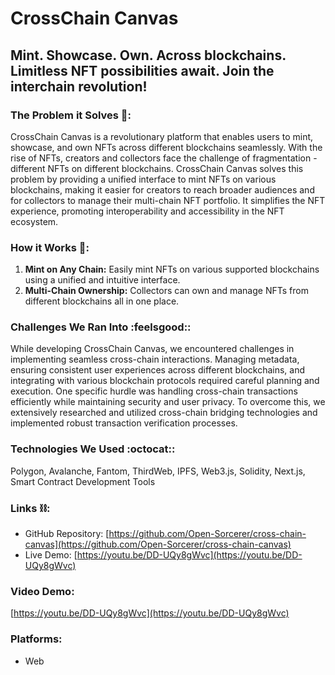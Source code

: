 # CrossChain Canvas

## Mint. Showcase. Own. Across blockchains. Limitless NFT possibilities await. Join the interchain revolution!

### The Problem it Solves 🚀:
CrossChain Canvas is a revolutionary platform that enables users to mint, showcase, and own NFTs across different blockchains seamlessly. With the rise of NFTs, creators and collectors face the challenge of fragmentation - different NFTs on different blockchains. CrossChain Canvas solves this problem by providing a unified interface to mint NFTs on various blockchains, making it easier for creators to reach broader audiences and for collectors to manage their multi-chain NFT portfolio. It simplifies the NFT experience, promoting interoperability and accessibility in the NFT ecosystem.

### How it Works 🎯:
1. **Mint on Any Chain:** Easily mint NFTs on various supported blockchains using a unified and intuitive interface.
2. **Multi-Chain Ownership:** Collectors can own and manage NFTs from different blockchains all in one place.

### Challenges We Ran Into :feelsgood::
While developing CrossChain Canvas, we encountered challenges in implementing seamless cross-chain interactions. Managing metadata, ensuring consistent user experiences across different blockchains, and integrating with various blockchain protocols required careful planning and execution. One specific hurdle was handling cross-chain transactions efficiently while maintaining security and user privacy. To overcome this, we extensively researched and utilized cross-chain bridging technologies and implemented robust transaction verification processes.

### Technologies We Used :octocat::
Polygon, Avalanche, Fantom, ThirdWeb, IPFS, Web3.js, Solidity, Next.js, Smart Contract Development Tools

### Links ⛓️:
- GitHub Repository: [https://github.com/Open-Sorcerer/cross-chain-canvas](https://github.com/Open-Sorcerer/cross-chain-canvas)
- Live Demo: [https://youtu.be/DD-UQy8gWvc](https://youtu.be/DD-UQy8gWvc)

### Video Demo:
[https://youtu.be/DD-UQy8gWvc](https://youtu.be/DD-UQy8gWvc)  

### Platforms:
- Web
